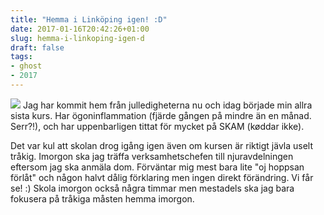 ```yaml
---
title: "Hemma i Linköping igen! :D"
date: 2017-01-16T20:42:26+01:00
slug: hemma-i-linkoping-igen-d
draft: false
tags:
- ghost
- 2017
---
```


![](/assets/images/ghost/2017/01/Even-678x381.jpg)
Jag har kommit hem från julledigheterna nu och idag började min allra sista kurs. Har ögoninflammation (fjärde gången på mindre än en månad. Serr?!), och har uppenbarligen tittat för mycket på SKAM (køddar ikke).


Det var kul att skolan drog igång igen även om kursen är riktigt jävla uselt tråkig. Imorgon ska jag träffa verksamhetschefen till njuravdelningen eftersom jag ska anmäla dom. Förväntar mig mest bara lite "oj hoppsan förlåt" och någon halvt dålig förklaring men ingen direkt förändring. Vi får se! :) Skola imorgon också några timmar men mestadels ska jag bara fokusera på tråkiga måsten hemma imorgon.
